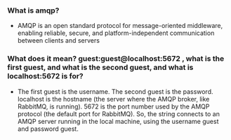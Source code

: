 
### What is amqp?
- AMQP is an open standard protocol for message-oriented middleware, enabling reliable, secure, and platform-independent communication between clients and servers

### What does it mean? guest:guest@localhost:5672 , what is the first guest, and what is the second guest, and what is localhost:5672 is for? 

- The first guest is the username. The second guest is the password. localhost is the hostname (the server where the AMQP broker, like RabbitMQ, is running). 5672 is the port number used by the AMQP protocol (the default port for RabbitMQ). So, the string connects to an AMQP server running in the local machine, using the username guest and password guest.

